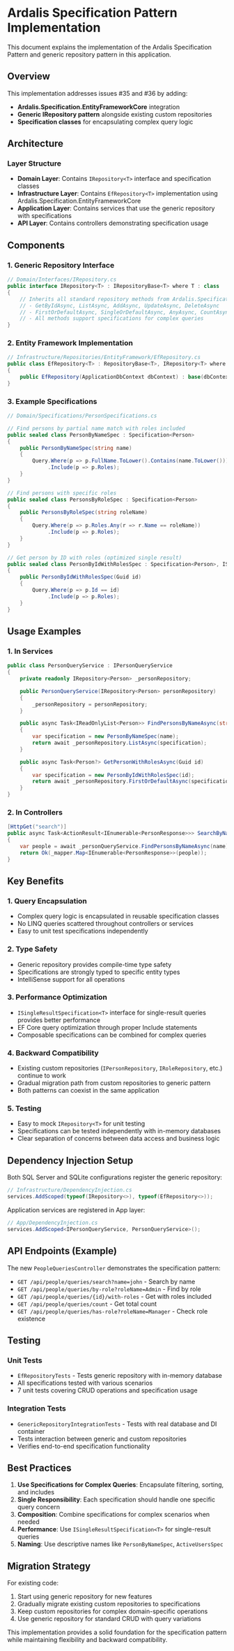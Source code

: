 # Ardalis Specification Pattern Implementation

This document explains the implementation of the Ardalis Specification Pattern and generic repository pattern in this application.

## Overview

This implementation addresses issues #35 and #36 by adding:
- **Ardalis.Specification.EntityFrameworkCore** integration
- **Generic IRepository<T> pattern** alongside existing custom repositories
- **Specification classes** for encapsulating complex query logic

## Architecture

### Layer Structure
- **Domain Layer**: Contains `IRepository<T>` interface and specification classes
- **Infrastructure Layer**: Contains `EfRepository<T>` implementation using Ardalis.Specification.EntityFrameworkCore
- **Application Layer**: Contains services that use the generic repository with specifications
- **API Layer**: Contains controllers demonstrating specification usage

## Components

### 1. Generic Repository Interface
```csharp
// Domain/Interfaces/IRepository.cs
public interface IRepository<T> : IRepositoryBase<T> where T : class
{
    // Inherits all standard repository methods from Ardalis.Specification
    // - GetByIdAsync, ListAsync, AddAsync, UpdateAsync, DeleteAsync
    // - FirstOrDefaultAsync, SingleOrDefaultAsync, AnyAsync, CountAsync
    // - All methods support specifications for complex queries
}
```

### 2. Entity Framework Implementation
```csharp
// Infrastructure/Repositories/EntityFramework/EfRepository.cs
public class EfRepository<T> : RepositoryBase<T>, IRepository<T> where T : class
{
    public EfRepository(ApplicationDbContext dbContext) : base(dbContext) { }
}
```

### 3. Example Specifications
```csharp
// Domain/Specifications/PersonSpecifications.cs

// Find persons by partial name match with roles included
public sealed class PersonByNameSpec : Specification<Person>
{
    public PersonByNameSpec(string name)
    {
        Query.Where(p => p.FullName.ToLower().Contains(name.ToLower()))
             .Include(p => p.Roles);
    }
}

// Find persons with specific roles
public sealed class PersonsByRoleSpec : Specification<Person>
{
    public PersonsByRoleSpec(string roleName)
    {
        Query.Where(p => p.Roles.Any(r => r.Name == roleName))
             .Include(p => p.Roles);
    }
}

// Get person by ID with roles (optimized single result)
public sealed class PersonByIdWithRolesSpec : Specification<Person>, ISingleResultSpecification<Person>
{
    public PersonByIdWithRolesSpec(Guid id)
    {
        Query.Where(p => p.Id == id)
             .Include(p => p.Roles);
    }
}
```

## Usage Examples

### 1. In Services
```csharp
public class PersonQueryService : IPersonQueryService
{
    private readonly IRepository<Person> _personRepository;

    public PersonQueryService(IRepository<Person> personRepository)
    {
        _personRepository = personRepository;
    }

    public async Task<IReadOnlyList<Person>> FindPersonsByNameAsync(string name)
    {
        var specification = new PersonByNameSpec(name);
        return await _personRepository.ListAsync(specification);
    }

    public async Task<Person?> GetPersonWithRolesAsync(Guid id)
    {
        var specification = new PersonByIdWithRolesSpec(id);
        return await _personRepository.FirstOrDefaultAsync(specification);
    }
}
```

### 2. In Controllers
```csharp
[HttpGet("search")]
public async Task<ActionResult<IEnumerable<PersonResponse>>> SearchByName([FromQuery] string name)
{
    var people = await _personQueryService.FindPersonsByNameAsync(name);
    return Ok(_mapper.Map<IEnumerable<PersonResponse>>(people));
}
```

## Key Benefits

### 1. Query Encapsulation
- Complex query logic is encapsulated in reusable specification classes
- No LINQ queries scattered throughout controllers or services
- Easy to unit test specifications independently

### 2. Type Safety
- Generic repository provides compile-time type safety
- Specifications are strongly typed to specific entity types
- IntelliSense support for all operations

### 3. Performance Optimization
- `ISingleResultSpecification<T>` interface for single-result queries provides better performance
- EF Core query optimization through proper Include statements
- Composable specifications can be combined for complex queries

### 4. Backward Compatibility
- Existing custom repositories (`IPersonRepository`, `IRoleRepository`, etc.) continue to work
- Gradual migration path from custom repositories to generic pattern
- Both patterns can coexist in the same application

### 5. Testing
- Easy to mock `IRepository<T>` for unit testing
- Specifications can be tested independently with in-memory databases
- Clear separation of concerns between data access and business logic

## Dependency Injection Setup

Both SQL Server and SQLite configurations register the generic repository:

```csharp
// Infrastructure/DependencyInjection.cs
services.AddScoped(typeof(IRepository<>), typeof(EfRepository<>));
```

Application services are registered in App layer:
```csharp
// App/DependencyInjection.cs
services.AddScoped<IPersonQueryService, PersonQueryService>();
```

## API Endpoints (Example)

The new `PeopleQueriesController` demonstrates the specification pattern:

- `GET /api/people/queries/search?name=john` - Search by name
- `GET /api/people/queries/by-role?roleName=Admin` - Find by role  
- `GET /api/people/queries/{id}/with-roles` - Get with roles included
- `GET /api/people/queries/count` - Get total count
- `GET /api/people/queries/has-role?roleName=Manager` - Check role existence

## Testing

### Unit Tests
- `EfRepositoryTests` - Tests generic repository with in-memory database
- All specifications tested with various scenarios
- 7 unit tests covering CRUD operations and specification usage

### Integration Tests
- `GenericRepositoryIntegrationTests` - Tests with real database and DI container
- Tests interaction between generic and custom repositories
- Verifies end-to-end specification functionality

## Best Practices

1. **Use Specifications for Complex Queries**: Encapsulate filtering, sorting, and includes
2. **Single Responsibility**: Each specification should handle one specific query concern
3. **Composition**: Combine specifications for complex scenarios when needed
4. **Performance**: Use `ISingleResultSpecification<T>` for single-result queries
5. **Naming**: Use descriptive names like `PersonByNameSpec`, `ActiveUsersSpec`

## Migration Strategy

For existing code:
1. Start using generic repository for new features
2. Gradually migrate existing custom repositories to specifications
3. Keep custom repositories for complex domain-specific operations
4. Use generic repository for standard CRUD with query variations

This implementation provides a solid foundation for the specification pattern while maintaining flexibility and backward compatibility.